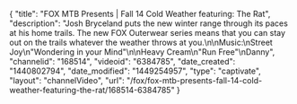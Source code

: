{
    "title": "FOX MTB Presents | Fall 14 Cold Weather featuring: The Rat",
    "description": "Josh Bryceland puts the new winter range through its paces at his home trails. The new FOX Outerwear series means that you can stay out on the trails whatever the weather throws at you.\n\nMusic:\nStreet Joy\n\"Wondering in your Mind\"\n\nHeavy Cream\n\"Run Free\"\nDanny",
    "channelid": "168514",
    "videoid": "6384785",
    "date_created": "1440802794",
    "date_modified": "1449254957",
    "type": "captivate",
    "layout": "channelVideo",
    "url": "\/fox\/fox-mtb-presents-fall-14-cold-weather-featuring-the-rat\/168514-6384785"
}
